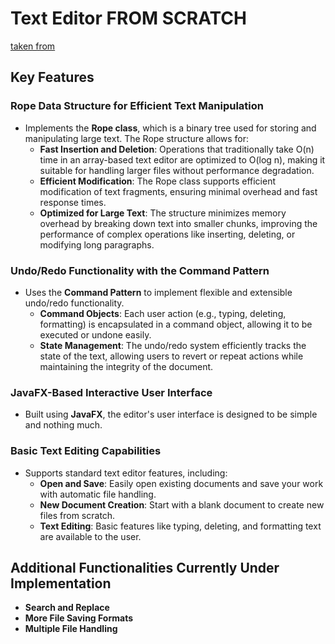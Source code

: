 # Text Editor FROM SCRATCH 
[taken from]([url](https://austinhenley.com/blog/challengingprojects.html))

## Key Features

### **Rope Data Structure for Efficient Text Manipulation**
- Implements the **Rope class**, which is a binary tree used for storing and manipulating large text. The Rope structure allows for:
    - **Fast Insertion and Deletion**: Operations that traditionally take O(n) time in an array-based text editor are optimized to O(log n), making it suitable for handling larger files without performance degradation.
    - **Efficient Modification**: The Rope class supports efficient modification of text fragments, ensuring minimal overhead and fast response times.
    - **Optimized for Large Text**: The structure minimizes memory overhead by breaking down text into smaller chunks, improving the performance of complex operations like inserting, deleting, or modifying long paragraphs.

### **Undo/Redo Functionality with the Command Pattern**
- Uses the **Command Pattern** to implement flexible and extensible undo/redo functionality.
    - **Command Objects**: Each user action (e.g., typing, deleting, formatting) is encapsulated in a command object, allowing it to be executed or undone easily.
    - **State Management**: The undo/redo system efficiently tracks the state of the text, allowing users to revert or repeat actions while maintaining the integrity of the document.

### **JavaFX-Based Interactive User Interface**
- Built using **JavaFX**, the editor's user interface is designed to be simple and nothing much.

### **Basic Text Editing Capabilities**
- Supports standard text editor features, including:
    - **Open and Save**: Easily open existing documents and save your work with automatic file handling.
    - **New Document Creation**: Start with a blank document to create new files from scratch.
    - **Text Editing**: Basic features like typing, deleting, and formatting text are available to the user.

## Additional Functionalities Currently Under Implementation
- **Search and Replace**
- **More File Saving Formats**
- **Multiple File Handling**
